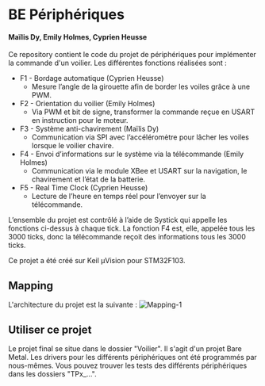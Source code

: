 # BE Périphériques
#### Maïlis Dy, Emily Holmes, Cyprien Heusse
Ce repository contient le code du projet de périphériques pour implémenter la commande d'un voilier.
Les différentes fonctions réalisées sont :
- F1 - Bordage automatique (Cyprien Heusse)
  - Mesure l’angle de la girouette afin de border les voiles grâce à une PWM.
- F2 - Orientation du voilier (Emily Holmes)
  - Via PWM et bit de signe, transformer la commande reçue en USART en instruction pour le moteur.
- F3 - Système anti-chavirement (Maïlis Dy)
  - Communication via SPI avec l’accéléromėtre pour lâcher les voiles lorsque le voilier chavire.
- F4 - Envoi d’informations sur le système via la télécommande (Emily Holmes)
  - Communication via le module XBee et USART sur la navigation, le chavirement et l’état de la batterie.
- F5 - Real Time Clock (Cyprien Heusse)
  - Lecture de l’heure en temps réel pour l’envoyer sur la télécommande.

L’ensemble du projet est contrôlé à l’aide de Systick qui appelle les fonctions ci-dessus à chaque tick. La fonction F4 est, elle, appelée tous les 3000 ticks, donc la télécommande reçoit des informations tous les 3000 ticks.

Ce projet a été créé sur Keil μVision pour STM32F103.

## Mapping
L'architecture du projet est la suivante :
![Mapping-1](https://user-images.githubusercontent.com/46382251/203351447-dd459ae1-9e70-4edb-9482-e1c2d52973bf.jpg)

## Utiliser ce projet
Le projet final se situe dans le dossier "Voilier".
Il s'agit d'un projet Bare Metal. Les drivers pour les différents périphériques ont été programmés par nous-mêmes. Vous pouvez trouver les tests des différents périphériques dans les dossiers "TPx_...".

